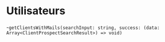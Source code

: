 # Utilisateurs

-`getClientsWithMails(searchInput: string, success: (data: Array<ClientProspectSearchResult>) => void)`